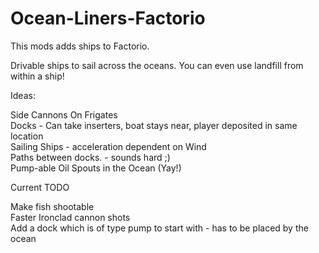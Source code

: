 # Ocean-Liners-Factorio
This mods adds ships to Factorio.

Drivable ships to sail across the oceans. You can even use landfill from within a ship!

Ideas: <br>

Side Cannons On Frigates <br>
Docks - Can take inserters, boat stays near, player deposited in same location <br>
Sailing Ships - acceleration dependent on Wind <br>
Paths between docks. - sounds hard ;) <br>
Pump-able Oil Spouts in the Ocean (Yay!) <br>

Current TODO <br>

Make fish shootable <br>
Faster Ironclad cannon shots <br>
Add a dock which is of type pump to start with - has to be placed by the ocean <br>

